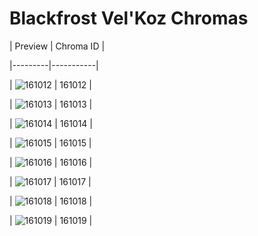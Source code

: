 # Blackfrost Vel'Koz Chromas


| Preview | Chroma ID |

|---------|-----------|

| ![161012](https://raw.communitydragon.org/latest/plugins/rcp-be-lol-game-data/global/default/v1/champion-chroma-images/161/161012.png) | 161012 |

| ![161013](https://raw.communitydragon.org/latest/plugins/rcp-be-lol-game-data/global/default/v1/champion-chroma-images/161/161013.png) | 161013 |

| ![161014](https://raw.communitydragon.org/latest/plugins/rcp-be-lol-game-data/global/default/v1/champion-chroma-images/161/161014.png) | 161014 |

| ![161015](https://raw.communitydragon.org/latest/plugins/rcp-be-lol-game-data/global/default/v1/champion-chroma-images/161/161015.png) | 161015 |

| ![161016](https://raw.communitydragon.org/latest/plugins/rcp-be-lol-game-data/global/default/v1/champion-chroma-images/161/161016.png) | 161016 |

| ![161017](https://raw.communitydragon.org/latest/plugins/rcp-be-lol-game-data/global/default/v1/champion-chroma-images/161/161017.png) | 161017 |

| ![161018](https://raw.communitydragon.org/latest/plugins/rcp-be-lol-game-data/global/default/v1/champion-chroma-images/161/161018.png) | 161018 |

| ![161019](https://raw.communitydragon.org/latest/plugins/rcp-be-lol-game-data/global/default/v1/champion-chroma-images/161/161019.png) | 161019 |